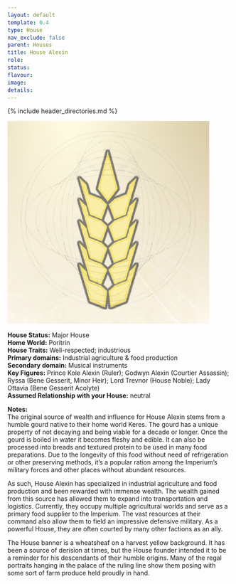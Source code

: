 ```yaml
---
layout: default
template: 0.4
type: House
nav_exclude: false
parent: Houses
title: House Alexin
role: 
status: 
flavour: 
image: 
details:
---
```


{% include header_directories.md %}

![](../../imgs/Pasted%20image%2020250607160258.png)

**House Status:** Major House  
**Home World:** Poritrin  
**House Traits:** Well-respected; industrious  
**Primary domains:** Industrial agriculture & food production  
**Secondary domain:** Musical instruments  
**Key Figures:** Prince Kole Alexin (Ruler); Godwyn Alexin (Courtier Assassin); Ryssa (Bene Gesserit, Minor Heir); Lord Trevnor (House Noble); Lady Ottavia (Bene Gesserit Acolyte)  
**Assumed Relationship with your House:** neutral  

**Notes:**  
The original source of wealth and influence for House Alexin stems from a humble gourd native to their home world Keres. The gourd has a unique property of not decaying and being viable for a decade or longer. Once the gourd is boiled in water it becomes fleshy and edible. It can also be processed into breads and textured protein to be used in many food preparations. Due to the longevity of this food without need of refrigeration or other preserving methods, it’s a popular ration among the Imperium’s military forces and other places without abundant resources.  

As such, House Alexin has specialized in industrial agriculture and food production and been rewarded with immense wealth. The wealth gained from this source has allowed them to expand into transportation and logistics. Currently, they occupy multiple agricultural worlds and serve as a primary food supplier to the Imperium. The vast resources at their command also allow them to field an impressive defensive military. As a powerful House, they are often courted by many other factions as an ally.

The House banner is a wheatsheaf on a harvest yellow background. It has been a source of derision at times, but the House founder intended it to be a reminder for his descendants of their humble origins. Many of the regal portraits hanging in the palace of the ruling line show them posing with some sort of farm produce held proudly in hand.